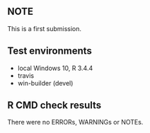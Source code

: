 ## NOTE
This is a first submission.

## Test environments
* local Windows 10, R 3.4.4
* travis
* win-builder (devel)

## R CMD check results
There were no ERRORs, WARNINGs or NOTEs.

